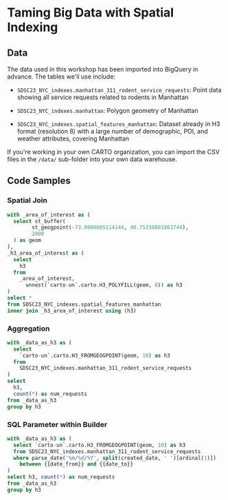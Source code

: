 # Taming Big Data with Spatial Indexing

## Data

The data used in this workshop has been imported into BigQuery in advance. The tables we'll use include:

- `SDSC23_NYC_indexes.manhattan_311_rodent_service_requests`: Point data showing all service requests related to rodents in Manhattan

- `SDSC23_NYC_indexes.manhattan`: Polygon geometry of Manhattan

- `SDSC23_NYC_indexes.spatial_features_manhattan`: Dataset already in H3 format (resolution 8) with a large number of demographic, POI, and weather attributes, covering Manhattan

If you're working in your own CARTO organization, you can import the CSV files in the `/data/` sub-folder into your own data warehouse.

## Code Samples

### Spatial Join

```sql
with _area_of_interest as (
  select st_buffer(
    	st_geogpoint(-73.9860685114144, 40.75338081863744),
    	2000
  ) as geom
),
_h3_area_of_interest as (
  select
    h3
  from
    _area_of_interest,
      unnest(`carto-un`.carto.H3_POLYFILL(geom, 8)) as h3
)
select *
from SDSC23_NYC_indexes.spatial_features_manhattan
inner join _h3_area_of_interest using (h3)

```

### Aggregation

```sql
with _data_as_h3 as (
  select
    `carto-un`.carto.H3_FROMGEOGPOINT(geom, 10) as h3
  from
    SDSC23_NYC_indexes.manhattan_311_rodent_service_requests
)
select
  h3,
  count(*) as num_requests
from _data_as_h3
group by h3
```

### SQL Parameter within Builder

```sql
with _data_as_h3 as (
  select `carto-un`.carto.H3_FROMGEOGPOINT(geom, 10) as h3
  from SDSC23_NYC_indexes.manhattan_311_rodent_service_requests
  where parse_date('%m/%d/%Y', split(created_date, ' ')[ordinal(1)])
  	between {{date_from}} and {{date_to}}
)
select h3, count(*) as num_requests
from _data_as_h3
group by h3
```
